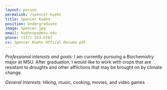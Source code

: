 ```yaml
---
layout: person
permalink: /spencer-kuehn
title: Spencer Kuehn
position: Undergraduate
image: Spencer.jpg
email: kuehnspe@msu.edu
phone: (517) 353-6767 
cv: Spencer Kuehn Offical Resume.pdf
---
```


*Professional interests and goals:*  I am currently pursuing a Biochemistry major at MSU. After graduation, I would like to work with crops that are resistant to droughts and other afflictions that may be brought on by climate change.

*General interests:* Hiking, music, cooking, movies, and video games